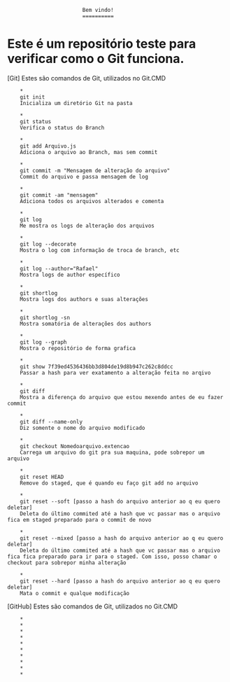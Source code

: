 

                            Bem vindo!
                            ==========
Este é um repositório teste para verificar como o  Git funciona.
==================================================================

[Git]
	Estes são comandos de Git, utilizados no Git.CMD

		*
		git init
		Inicializa um diretório Git na pasta
		
		*
		git status
		Verifica o status do Branch
		
		*
		git add Arquivo.js
		Adiciona o arquivo ao Branch, mas sem commit
		
		*
		git commit -m "Mensagem de alteração do arquivo"
		Commit do arquivo e passa mensagem de log
		
		*
		git commit -am "mensagem"
		Adiciona todos os arquivos alterados e comenta
		
		*
		git log
		Me mostra os logs de alteração dos arquivos		
		
		*
		git log --decorate
		Mostra o log com informação de troca de branch, etc
		
		*
		git log --author="Rafael"
		Mostra logs de author específico
		
		*
		git shortlog
		Mostra logs dos authors e suas alterações
		
		*
		git shortlog -sn
		Mostra somatória de alterações dos authors
		
		*
		git log --graph
		Mostra o repositório de forma grafica
		
		*
		git show 7f39ed4536436bb3d804de19d8b947c262c8ddcc
		Passar a hash para ver exatamento a alteração feita no arqivo
		
		*
		git diff
		Mostra a diferença do arquivo que estou mexendo antes de eu fazer commit
		
		*
		git diff --name-only
		Diz somente o nome do arquivo modificado
		
		*
		git checkout Nomedoarquivo.extencao
		Carrega um arquivo do git pra sua maquina, pode sobrepor um arquivo
		
		*
		git reset HEAD
		Remove do staged, que é quando eu faço git add no arquivo
		
		*
		git reset --soft [passo a hash do arquivo anterior ao q eu quero deletar]
		Deleta do último commited até a hash que vc passar mas o arquivo fica em staged preparado para o commit de novo
		
		*
		git reset --mixed [passo a hash do arquivo anterior ao q eu quero deletar]
		Deleta do último commited até a hash que vc passar mas o arquivo fica fica preparado para ir para o staged. Com isso, posso chamar o checkout para sobrepor minha alteração
		
		*
		git reset --hard [passo a hash do arquivo anterior ao q eu quero deletar]
		Mata o commit e qualque modificação
		
		
[GitHub]
	Estes são comandos de Git, utilizados no Git.CMD
	
		*
		*
		*
		*
		*
		*
		*
		*
		*
		*